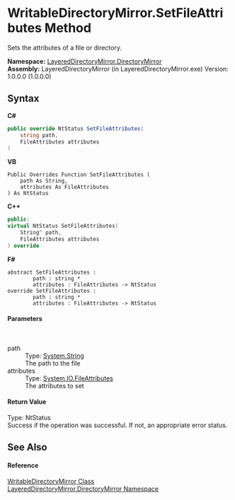 # WritableDirectoryMirror.SetFileAttributes Method 
 

Sets the attributes of a file or directory.

**Namespace:**&nbsp;<a href="8e43a026-b829-c5d6-efc2-1a8c2a152363">LayeredDirectoryMirror.DirectoryMirror</a><br />**Assembly:**&nbsp;LayeredDirectoryMirror (in LayeredDirectoryMirror.exe) Version: 1.0.0.0 (1.0.0.0)

## Syntax

**C#**<br />
``` C#
public override NtStatus SetFileAttributes(
	string path,
	FileAttributes attributes
)
```

**VB**<br />
``` VB
Public Overrides Function SetFileAttributes ( 
	path As String,
	attributes As FileAttributes
) As NtStatus
```

**C++**<br />
``` C++
public:
virtual NtStatus SetFileAttributes(
	String^ path, 
	FileAttributes attributes
) override
```

**F#**<br />
``` F#
abstract SetFileAttributes : 
        path : string * 
        attributes : FileAttributes -> NtStatus 
override SetFileAttributes : 
        path : string * 
        attributes : FileAttributes -> NtStatus 
```


#### Parameters
&nbsp;<dl><dt>path</dt><dd>Type: <a href="http://msdn2.microsoft.com/en-us/library/s1wwdcbf" target="_blank">System.String</a><br />The path to the file</dd><dt>attributes</dt><dd>Type: <a href="http://msdn2.microsoft.com/en-us/library/9f93fa06" target="_blank">System.IO.FileAttributes</a><br />The attributes to set</dd></dl>

#### Return Value
Type: NtStatus<br />Success if the operation was successful. If not, an appropriate error status.

## See Also


#### Reference
<a href="c822f227-d250-a635-4d8e-a5558d8b91b9">WritableDirectoryMirror Class</a><br /><a href="8e43a026-b829-c5d6-efc2-1a8c2a152363">LayeredDirectoryMirror.DirectoryMirror Namespace</a><br />